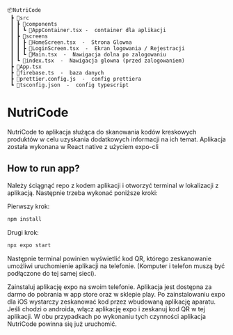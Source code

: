 ```
📦NutriCode
 ┣ 📂src
 ┃ ┣ 📂components
 ┃ ┃ ┗ 📜AppContainer.tsx -  container dla aplikacji
 ┃ ┣ 📂screens
 ┃ ┃ ┣ 📜HomeScreen.tsx  -  Strona Glowna
 ┃ ┃ ┣ 📜LoginScreen.tsx  -  Ekran logowania / Rejestracji
 ┃ ┃ ┗ 📜Main.tsx  -  Nawigacja dolna po zalogowaniu
 ┃ ┗ 📜index.tsx  -  Nawigacja glowna (przed zalogowaniem)
 ┣ 📜App.tsx
 ┣ 📜firebase.ts  -  baza danych
 ┣ 📜prettier.config.js  -  config prettiera
 ┗ 📜tsconfig.json  -  config typescript
 ```

# NutriCode


NutriCode to aplikacja służąca do skanowania kodów kreskowych produktów w celu uzyskania dodatkowych informacji na ich temat. Aplikacja została wykonana w React native z użyciem expo-cli

## How to run app?

Należy ściągnąć repo z kodem aplikacji i otworzyć terminal w lokalizacji z aplikacją. Następnie trzeba wykonać poniższe kroki: 

Pierwszy krok: 
```sh
npm install
```
Drugi krok:
```sh
npx expo start
```

Następnie terminal powinien wyświetlić kod QR, którego zeskanowanie umożliwi uruchomienie aplikacji na telefonie. (Komputer i telefon muszą być podłączone do tej samej sieci).

Zainstaluj aplikację expo na swoim telefonie. Aplikacja jest dostępna za darmo do pobrania w app store oraz w sklepie play. Po zainstalowaniu expo dla iOS wystarczy zeskanować kod przez wbudowaną aplikację aparatu. Jeśli chodzi o androida, włącz aplikację expo i zeskanuj kod QR w tej aplikacji. W obu przypadkach po wykonaniu tych czynności aplikacja NutriCode powinna się już uruchomić.